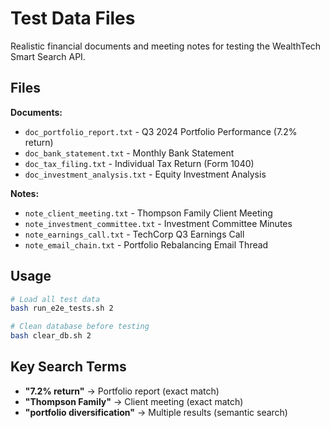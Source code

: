 # Test Data Files

Realistic financial documents and meeting notes for testing the WealthTech Smart Search API.

## Files

**Documents:**
- `doc_portfolio_report.txt` - Q3 2024 Portfolio Performance (7.2% return)
- `doc_bank_statement.txt` - Monthly Bank Statement  
- `doc_tax_filing.txt` - Individual Tax Return (Form 1040)
- `doc_investment_analysis.txt` - Equity Investment Analysis

**Notes:**
- `note_client_meeting.txt` - Thompson Family Client Meeting
- `note_investment_committee.txt` - Investment Committee Minutes
- `note_earnings_call.txt` - TechCorp Q3 Earnings Call
- `note_email_chain.txt` - Portfolio Rebalancing Email Thread

## Usage

```bash
# Load all test data
bash run_e2e_tests.sh 2

# Clean database before testing
bash clear_db.sh 2
```

## Key Search Terms

- **"7.2% return"** → Portfolio report (exact match)
- **"Thompson Family"** → Client meeting (exact match)  
- **"portfolio diversification"** → Multiple results (semantic search)
